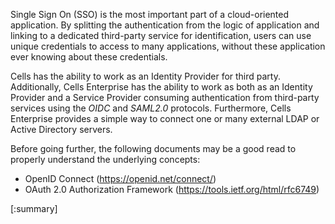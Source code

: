 Single Sign On (SSO) is the most important part of a cloud-oriented application. By splitting the authentication from the logic of application and linking to a dedicated third-party service for identification, users can use unique credentials to access to many applications, without these application ever knowing about these credentials.  

Cells has the ability to work as an Identity Provider for third party. Additionally, Cells Enterprise has the ability to work as both as an Identity Provider and a Service Provider consuming authentication from third-party services using the *OIDC* and *SAML2.0* protocols. Furthermore, Cells Enterprise provides a simple way to connect one or many external LDAP or Active Directory servers.

Before going further, the following documents may be a good read to properly understand the underlying concepts:

- OpenID Connect (https://openid.net/connect/)
- OAuth 2.0 Authorization Framework (https://tools.ietf.org/html/rfc6749)


[:summary]